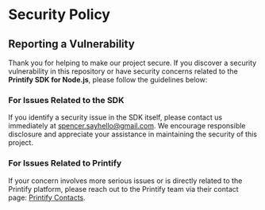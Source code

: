 # Security Policy

## Reporting a Vulnerability

Thank you for helping to make our project secure. If you discover a security vulnerability in this repository or have security concerns related to the **Printify SDK for Node.js**, please follow the guidelines below:

### For Issues Related to the SDK

If you identify a security issue in the SDK itself, please contact us immediately at [spencer.sayhello@gmail.com](mailto:spencer.sayhello@gmail.com). We encourage responsible disclosure and appreciate your assistance in maintaining the security of this project.

### For Issues Related to Printify

If your concern involves more serious issues or is directly related to the Printify platform, please reach out to the Printify team via their contact page: [Printify Contacts](https://printify.com/contacts/).

